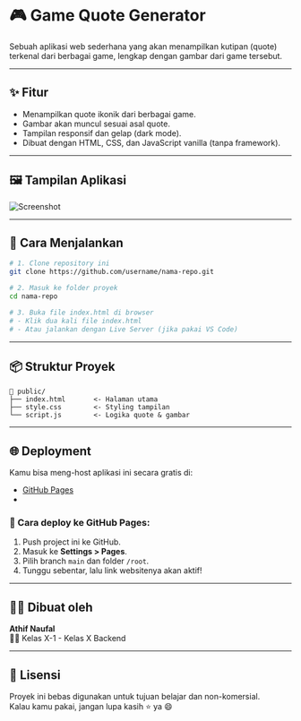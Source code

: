 # 🎮 Game Quote Generator

Sebuah aplikasi web sederhana yang akan menampilkan kutipan (quote) terkenal dari berbagai game, lengkap dengan gambar dari game tersebut.

---

## ✨ Fitur

- Menampilkan quote ikonik dari berbagai game.
- Gambar akan muncul sesuai asal quote.
- Tampilan responsif dan gelap (dark mode).
- Dibuat dengan HTML, CSS, dan JavaScript vanilla (tanpa framework).

---

## 🖼️ Tampilan Aplikasi

![Screenshot](screenshot.png)

---

## 🚀 Cara Menjalankan

```bash
# 1. Clone repository ini
git clone https://github.com/username/nama-repo.git

# 2. Masuk ke folder proyek
cd nama-repo

# 3. Buka file index.html di browser
# - Klik dua kali file index.html
# - Atau jalankan dengan Live Server (jika pakai VS Code)
```

---

## 📦 Struktur Proyek

```
📁 public/
├── index.html       <- Halaman utama
├── style.css        <- Styling tampilan
└── script.js        <- Logika quote & gambar
```

---

## 🌐 Deployment

Kamu bisa meng-host aplikasi ini secara gratis di:

- [GitHub Pages](https://pages.github.com)
- 
### 📌 Cara deploy ke GitHub Pages:

1. Push project ini ke GitHub.
2. Masuk ke **Settings > Pages**.
3. Pilih branch `main` dan folder `/root`.
4. Tunggu sebentar, lalu link websitenya akan aktif!

---

## 👨‍💻 Dibuat oleh

**Athif Naufal**  
🧑‍💻 Kelas X-1 - Kelas X Backend

---

## 📜 Lisensi

Proyek ini bebas digunakan untuk tujuan belajar dan non-komersial.  
Kalau kamu pakai, jangan lupa kasih ⭐ ya 😄
